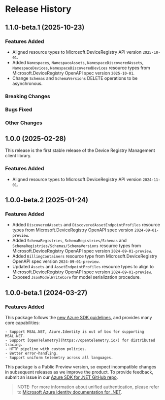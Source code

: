 # Release History

## 1.1.0-beta.1 (2025-10-23)

### Features Added

- Aligned resource types to Microsoft.DeviceRegistry API version `2025-10-01`.
- Added `Namespaces`, `NamespaceAssets`, `NamespaceDiscoveredAssets`, `NamespaceDevices`, `NamespaceDiscoveredDevices` resource types from Microsoft.DeviceRegistry OpenAPI spec version `2025-10-01`.
- Change `Schemas` and `SchemaVersions` DELETE operations to be asynchronous.

### Breaking Changes

### Bugs Fixed

### Other Changes

## 1.0.0 (2025-02-28)

This release is the first stable release of the Device Registry Management client library.

### Features Added

- Aligned resource types to Microsoft.DeviceRegistry API version `2024-11-01`.

## 1.0.0-beta.2 (2025-01-24)

### Features Added

- Added `DiscoveredAssets` and `DiscoveredAssetEndpointProfiles` resource types from Microsoft.DeviceRegistry OpenAPI spec version `2024-09-01-preview`.
- Added `SchemaRegistries`, `SchemaRegistries/Schemas` and `SchemaRegistries/Schemas/SchemaVersions` resource types from Microsoft.DeviceRegistry OpenAPI spec version `2024-09-01-preview`.
- Added `BillingContainers` resource type from Microsoft.DeviceRegistry OpenAPI spec version `2024-09-01-preview`.
- Updated `Assets` and `AssetEndpointProfiles` resource types to align to Microsoft.DeviceRegistry OpenAPI spec version `2024-09-01-preview`.
- Exposed `JsonModelWriteCore` for model serialization procedure.

## 1.0.0-beta.1 (2024-03-27)

### Features Added

This package follows the [new Azure SDK guidelines](https://azure.github.io/azure-sdk/general_introduction.html), and provides many core capabilities:

    - Support MSAL.NET, Azure.Identity is out of box for supporting MSAL.NET.
    - Support [OpenTelemetry](https://opentelemetry.io/) for distributed tracing.
    - HTTP pipeline with custom policies.
    - Better error-handling.
    - Support uniform telemetry across all languages.

This package is a Public Preview version, so expect incompatible changes in subsequent releases as we improve the product. To provide feedback, submit an issue in our [Azure SDK for .NET GitHub repo](https://github.com/Azure/azure-sdk-for-net/issues).

> NOTE: For more information about unified authentication, please refer to [Microsoft Azure Identity documentation for .NET](https://learn.microsoft.com/dotnet/api/overview/azure/identity-readme?view=azure-dotnet).
